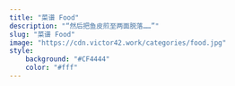```yaml
---
title: "菜谱 Food"
description: "“然后把鱼皮煎至两面脱落……”"
slug: "菜谱 Food"
image: "https://cdn.victor42.work/categories/food.jpg"
style:
    background: "#CF4444"
    color: "#fff"
---
```

